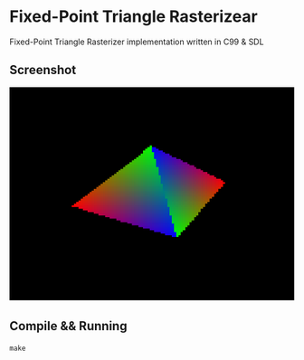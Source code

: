 # Fixed-Point Triangle Rasterizear
Fixed-Point Triangle Rasterizer implementation written in C99 & SDL

## Screenshot
![Screenshot](screenshot/image.png)

## Compile && Running
`make`
